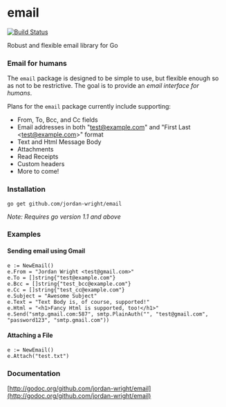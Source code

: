 email
=====

[![Build Status](https://travis-ci.org/jordan-wright/email.png?branch=master)](https://travis-ci.org/jordan-wright/email)

Robust and flexible email library for Go

### Email for humans
The ```email``` package is designed to be simple to use, but flexible enough so as not to be restrictive. The goal is to provide an *email interface for humans*.

Plans for the ```email``` package currently include supporting:
*  From, To, Bcc, and Cc fields
*  Email addresses in both "test@example.com" and "First Last &lt;test@example.com&gt;" format
*  Text and Html Message Body
*  Attachments
*  Read Receipts
*  Custom headers
*  More to come!

### Installation
```go get github.com/jordan-wright/email```

*Note: Requires go version 1.1 and above*

### Examples
#### Sending email using Gmail
```
e := NewEmail()
e.From = "Jordan Wright <test@gmail.com>"
e.To = []string{"test@example.com"}
e.Bcc = []string{"test_bcc@example.com"}
e.Cc = []string{"test_cc@example.com"}
e.Subject = "Awesome Subject"
e.Text = "Text Body is, of course, supported!"
e.Html = "<h1>Fancy Html is supported, too!</h1>"
e.Send("smtp.gmail.com:587", smtp.PlainAuth("", "test@gmail.com", "password123", "smtp.gmail.com"))
```

#### Attaching a File
```
e := NewEmail()
e.Attach("test.txt")
```

### Documentation
[http://godoc.org/github.com/jordan-wright/email](http://godoc.org/github.com/jordan-wright/email)
